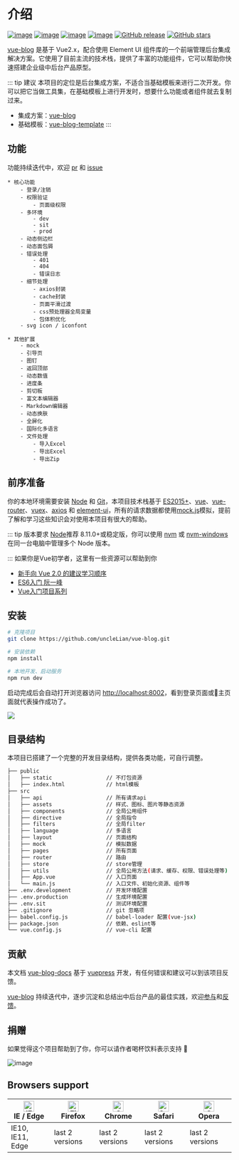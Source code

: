# 介绍

[![image](https://img.shields.io/badge/vue-2.6.8-brightgreen.svg)](https://github.com/vuejs/vue)
[![image](https://img.shields.io/badge/vue--router-3.0.2-brightgreen.svg)](https://github.com/vuejs/vue-router)
[![image](https://img.shields.io/badge/vuex-3.1.0-brightgreen.svg)](https://github.com/vuejs/vuex)
[![image](https://img.shields.io/badge/element--ui-2.7.0-9cf.svg)](https://github.com/ElemeFE/element)
[![GitHub release](https://img.shields.io/github/release/uncleLian/vue-blog.svg)](https://github.com/uncleLian/vue-blog/releases)
[![GitHub stars](https://img.shields.io/github/stars/uncleLian/vue-blog.svg?style=social&label=Stars)](https://github.com/uncleLian/vue-blog)


[vue-blog](https://github.com/uncleLian/vue-blog) 是基于 Vue2.x，配合使用 Element UI 组件库的一个前端管理后台集成解决方案。它使用了目前主流的技术栈，提供了丰富的功能组件，它可以帮助你快速搭建企业级中后台产品原型。

::: tip 建议
本项目的定位是后台集成方案，不适合当基础模板来进行二次开发。你可以把它当做工具集，在基础模板上进行开发时，想要什么功能或者组件就去复制过来。

- 集成方案：[vue-blog](https://github.com/uncleLian/vue-blog)
- 基础模板：[vue-blog-template](https://github.com/uncleLian/vueBlog-template)
:::

## 功能
功能持续迭代中，欢迎 [pr](https://github.com/uncleLian/vue-blog/pulls) 和 [issue](https://github.com/uncleLian/vue-blog/issues)

``` 
* 核心功能
    - 登录/注销
    - 权限验证
        - 页面级权限
    - 多环境
        - dev
        - sit
        - prod
    - 动态侧边栏
    - 动态面包屑
    - 错误处理
        - 401
        - 404
        - 错误日志
    - 细节处理
        - axios封装
        - cache封装
        - 页面平滑过渡
        - css预处理器全局变量
        - 包体积优化
    - svg icon / iconfont

* 其他扩展
    - mock
    - 引导页
    - 图钉
    - 返回顶部
    - 动态数值
    - 进度条
    - 剪切板
    - 富文本编辑器
    - Markdown编辑器
    - 动态换肤
    - 全屏化
    - 国际化多语言
    - 文件处理
        - 导入Excel
        - 导出Excel
        - 导出Zip

```

## 前序准备
你的本地环境需要安装 [Node](https://nodejs.org/en/) 和 [Git](https://git-scm.com/)，本项目技术栈基于 [ES2015+](http://es6.ruanyifeng.com/)、[vue](https://cn.vuejs.org)、[vue-router](https://router.vuejs.org/zh-cn/)、[vuex](https://vuex.vuejs.org/zh-cn/)、[axios](https://github.com/axios/axios) 和 [element-ui](http://element-cn.eleme.io/#/zh-CN/component/installation)，所有的请求数据都使用[mock.js](http://mockjs.com/)模拟，提前了解和学习这些知识会对使用本项目有很大的帮助。

::: tip 版本要求
[Node](https://nodejs.org/en/)推荐 8.11.0+或稳定版，你可以使用 [nvm](https://github.com/creationix/nvm) 或 [nvm-windows](https://github.com/coreybutler/nvm-windows) 在同一台电脑中管理多个 Node 版本。

:::
如果你是Vue初学者，这里有一些资源可以帮助到你

- [新手向 Vue 2.0 的建议学习顺序](https://zhuanlan.zhihu.com/p/23134551?refer=evanyou)
- [ES6入门 阮一峰](http://es6.ruanyifeng.com/)
- [Vue入门项目系列](https://github.com/uncleLian/vue2-echo)

## 安装
```bash
# 克隆项目
git clone https://github.com/uncleLian/vue-blog.git

# 安装依赖
npm install

# 本地开发、启动服务
npm run dev
```
启动完成后会自动打开浏览器访问 [http://localhost:8002](http://localhost:8002)，看到登录页面或主页面就代表操作成功了。

![](http://poci6sbqi.bkt.clouddn.com/vue-blog.png)

## 目录结构
本项目已搭建了一个完整的开发目录结构，提供各类功能，可自行调整。

```bash
├── public                     
│   ├── static                 // 不打包资源
│   ├── index.html             // html模板
├── src                        
│   ├── api                    // 所有请求api
│   ├── assets                 // 样式、图标、图片等静态资源
│   ├── components             // 全局公用组件
│   ├── directive              // 全局指令
│   ├── filters                // 全局filter
│   ├── language               // 多语言
│   ├── layout                 // 页面结构
│   ├── mock                   // 模拟数据
│   ├── pages                  // 所有页面
│   ├── router                 // 路由
│   ├── store                  // store管理
│   ├── utils                  // 全局公用方法(请求、缓存、权限、错误处理等)
│   ├── App.vue                // 入口页面
│   └── main.js                // 入口文件、初始化资源、组件等
├── .env.development           // 开发环境配置
├── .env.production            // 生成环境配置
├── .env.sit                   // 测试环境配置
├── .gitignore                 // git 忽略项
├── babel.config.js            // babel-loader 配置(vue-jsx)
├── package.json               // 依赖、eslint等
└── vue.config.js              // vue-cli 配置
```

## 贡献

本文档 [vue-blog-docs]() 基于 [vuepress](https://github.com/vuejs/vuepress) 开发，有任何错误和建议可以到该项目反馈。

[vue-blog](https://github.com/uncleLian/vue-blog) 持续迭代中，逐步沉淀和总结出中后台产品的最佳实践，欢迎[参与](https://github.com/uncleLian/vue-blog/pulls)和[反馈](https://github.com/uncleLian/vue-blog/issues)。

## 捐赠

如果觉得这个项目帮助到了你，你可以请作者喝杯饮料表示支持 :green_heart:

![image](http://poci6sbqi.bkt.clouddn.com/donate.jpg)

## Browsers support

| [<img src="https://raw.githubusercontent.com/alrra/browser-logos/master/src/edge/edge_48x48.png" alt="IE / Edge" width="24px" height="24px" />](http://godban.github.io/browsers-support-badges/)</br>IE / Edge | [<img src="https://raw.githubusercontent.com/alrra/browser-logos/master/src/firefox/firefox_48x48.png" alt="Firefox" width="24px" height="24px" />](http://godban.github.io/browsers-support-badges/)</br>Firefox | [<img src="https://raw.githubusercontent.com/alrra/browser-logos/master/src/chrome/chrome_48x48.png" alt="Chrome" width="24px" height="24px" />](http://godban.github.io/browsers-support-badges/)</br>Chrome | [<img src="https://raw.githubusercontent.com/alrra/browser-logos/master/src/safari/safari_48x48.png" alt="Safari" width="24px" height="24px" />](http://godban.github.io/browsers-support-badges/)</br>Safari | [<img src="https://raw.githubusercontent.com/alrra/browser-logos/master/src/opera/opera_48x48.png" alt="Opera" width="24px" height="24px" />](http://godban.github.io/browsers-support-badges/)</br>Opera |
| --------- | --------- | --------- | --------- | --------- |
| IE10, IE11, Edge| last 2 versions| last 2 versions| last 2 versions| last 2 versions
